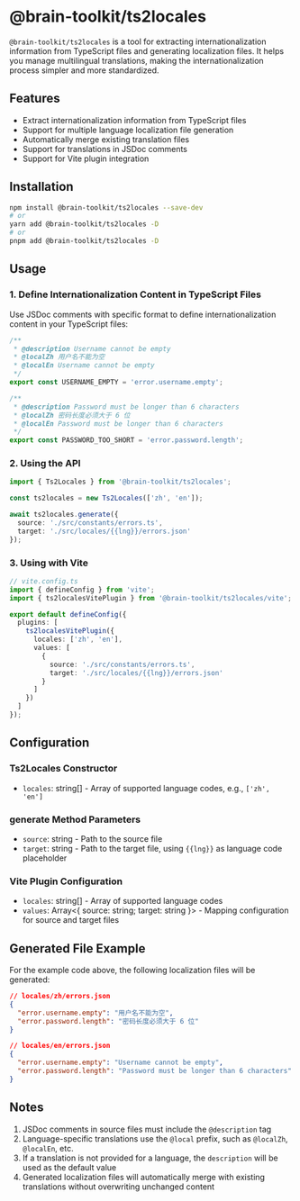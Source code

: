 # @brain-toolkit/ts2locales

`@brain-toolkit/ts2locales` is a tool for extracting internationalization information from TypeScript files and generating localization files. It helps you manage multilingual translations, making the internationalization process simpler and more standardized.

## Features

- Extract internationalization information from TypeScript files
- Support for multiple language localization file generation
- Automatically merge existing translation files
- Support for translations in JSDoc comments
- Support for Vite plugin integration

## Installation

```bash
npm install @brain-toolkit/ts2locales --save-dev
# or
yarn add @brain-toolkit/ts2locales -D
# or
pnpm add @brain-toolkit/ts2locales -D
```

## Usage

### 1. Define Internationalization Content in TypeScript Files

Use JSDoc comments with specific format to define internationalization content in your TypeScript files:

```typescript
/**
 * @description Username cannot be empty
 * @localZh 用户名不能为空
 * @localEn Username cannot be empty
 */
export const USERNAME_EMPTY = 'error.username.empty';

/**
 * @description Password must be longer than 6 characters
 * @localZh 密码长度必须大于 6 位
 * @localEn Password must be longer than 6 characters
 */
export const PASSWORD_TOO_SHORT = 'error.password.length';
```

### 2. Using the API

```typescript
import { Ts2Locales } from '@brain-toolkit/ts2locales';

const ts2locales = new Ts2Locales(['zh', 'en']);

await ts2locales.generate({
  source: './src/constants/errors.ts',
  target: './src/locales/{{lng}}/errors.json'
});
```

### 3. Using with Vite

```typescript
// vite.config.ts
import { defineConfig } from 'vite';
import { ts2localesVitePlugin } from '@brain-toolkit/ts2locales/vite';

export default defineConfig({
  plugins: [
    ts2localesVitePlugin({
      locales: ['zh', 'en'],
      values: [
        {
          source: './src/constants/errors.ts',
          target: './src/locales/{{lng}}/errors.json'
        }
      ]
    })
  ]
});
```

## Configuration

### Ts2Locales Constructor

- `locales`: string[] - Array of supported language codes, e.g., `['zh', 'en']`

### generate Method Parameters

- `source`: string - Path to the source file
- `target`: string - Path to the target file, using `{{lng}}` as language code placeholder

### Vite Plugin Configuration

- `locales`: string[] - Array of supported language codes
- `values`: Array<{ source: string; target: string }> - Mapping configuration for source and target files

## Generated File Example

For the example code above, the following localization files will be generated:

```json
// locales/zh/errors.json
{
  "error.username.empty": "用户名不能为空",
  "error.password.length": "密码长度必须大于 6 位"
}

// locales/en/errors.json
{
  "error.username.empty": "Username cannot be empty",
  "error.password.length": "Password must be longer than 6 characters"
}
```

## Notes

1. JSDoc comments in source files must include the `@description` tag
2. Language-specific translations use the `@local` prefix, such as `@localZh`, `@localEn`, etc.
3. If a translation is not provided for a language, the `description` will be used as the default value
4. Generated localization files will automatically merge with existing translations without overwriting unchanged content

